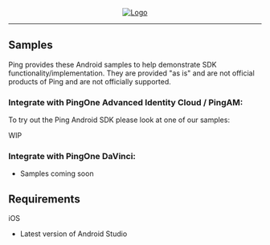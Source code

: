 <p align="center">
  <a href="https://github.com/ForgeRock/sdk-sample-apps">
    <img src="https://cdn.forgerock.com/logo/interim/Logo-PingIdentity-ForgeRock-Hor-FullColor.svg" alt="Logo">
  </a>
  <hr/>
</p>

## Samples

Ping provides these Android samples to help demonstrate SDK functionality/implementation. They are provided "as is" and are not official products of Ping and are not officially supported.

### Integrate with PingOne Advanced Identity Cloud / PingAM:

To try out the Ping Android SDK please look at one of our samples:

WIP


### Integrate with PingOne DaVinci:

- Samples coming soon

## Requirements

iOS
- Latest version of Android Studio
